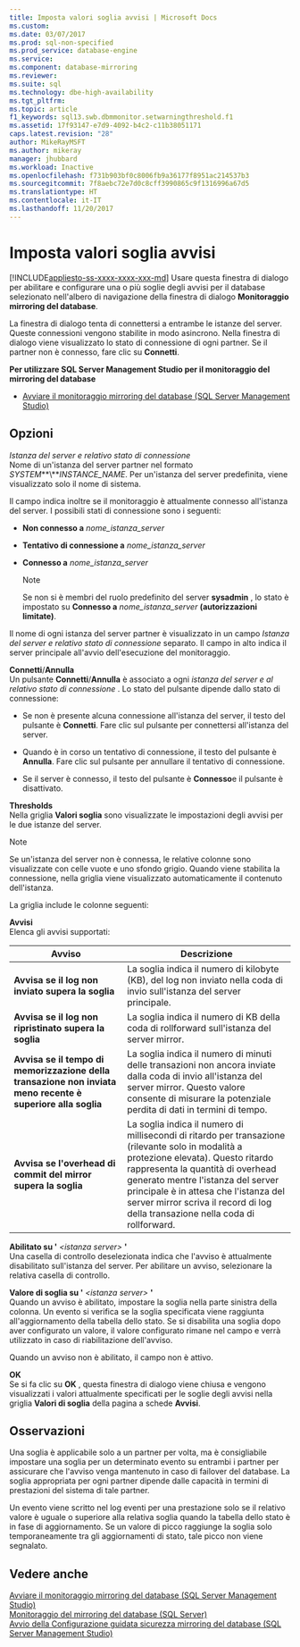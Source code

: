 ```yaml
---
title: Imposta valori soglia avvisi | Microsoft Docs
ms.custom: 
ms.date: 03/07/2017
ms.prod: sql-non-specified
ms.prod_service: database-engine
ms.service: 
ms.component: database-mirroring
ms.reviewer: 
ms.suite: sql
ms.technology: dbe-high-availability
ms.tgt_pltfrm: 
ms.topic: article
f1_keywords: sql13.swb.dbmmonitor.setwarningthreshold.f1
ms.assetid: 17f93147-e7d9-4092-b4c2-c11b38051171
caps.latest.revision: "28"
author: MikeRayMSFT
ms.author: mikeray
manager: jhubbard
ms.workload: Inactive
ms.openlocfilehash: f731b903bf0c8006fb9a36177f8951ac214537b3
ms.sourcegitcommit: 7f8aebc72e7d0c8cff3990865c9f1316996a67d5
ms.translationtype: HT
ms.contentlocale: it-IT
ms.lasthandoff: 11/20/2017
---
```

# <a name="set-warning-thresholds"></a>Imposta valori soglia avvisi
[!INCLUDE[appliesto-ss-xxxx-xxxx-xxx-md](../../includes/appliesto-ss-xxxx-xxxx-xxx-md.md)] Usare questa finestra di dialogo per abilitare e configurare una o più soglie degli avvisi per il database selezionato nell'albero di navigazione della finestra di dialogo **Monitoraggio mirroring del database**.  
  
 La finestra di dialogo tenta di connettersi a entrambe le istanze del server. Queste connessioni vengono stabilite in modo asincrono. Nella finestra di dialogo viene visualizzato lo stato di connessione di ogni partner. Se il partner non è connesso, fare clic su **Connetti**.  
  
 **Per utilizzare SQL Server Management Studio per il monitoraggio del mirroring del database**  
  
-   [Avviare il monitoraggio mirroring del database &#40;SQL Server Management Studio&#41;](../../database-engine/database-mirroring/start-database-mirroring-monitor-sql-server-management-studio.md)  
  
## <a name="options"></a>Opzioni  
 *Istanza del server e relativo stato di connessione*  
 Nome di un'istanza del server partner nel formato *SYSTEM***\\***INSTANCE_NAME*. Per un'istanza del server predefinita, viene visualizzato solo il nome di sistema.  
  
 Il campo indica inoltre se il monitoraggio è attualmente connesso all'istanza del server. I possibili stati di connessione sono i seguenti:  
  
-   **Non connesso a**  *nome_istanza_server*  
  
-   **Tentativo di connessione a**  *nome_istanza_server*  
  
-   **Connesso a**  *nome_istanza_server*  
  
    > [!NOTE]  
    >  Se non si è membri del ruolo predefinito del server **sysadmin** , lo stato è impostato su **Connesso a** *nome_istanza_server* **(autorizzazioni limitate)**.  
  
 Il nome di ogni istanza del server partner è visualizzato in un campo *Istanza del server e relativo stato di connessione* separato. Il campo in alto indica il server principale all'avvio dell'esecuzione del monitoraggio.  
  
 **Connetti**/**Annulla**  
 Un pulsante **Connetti**/**Annulla** è associato a ogni *istanza del server e al relativo stato di connessione* . Lo stato del pulsante dipende dallo stato di connessione:  
  
-   Se non è presente alcuna connessione all'istanza del server, il testo del pulsante è **Connetti**. Fare clic sul pulsante per connettersi all'istanza del server.  
  
-   Quando è in corso un tentativo di connessione, il testo del pulsante è **Annulla**. Fare clic sul pulsante per annullare il tentativo di connessione.  
  
-   Se il server è connesso, il testo del pulsante è **Connesso**e il pulsante è disattivato.  
  
 **Thresholds**  
 Nella griglia **Valori soglia** sono visualizzate le impostazioni degli avvisi per le due istanze del server.  
  
> [!NOTE]  
>  Se un'istanza del server non è connessa, le relative colonne sono visualizzate con celle vuote e uno sfondo grigio. Quando viene stabilita la connessione, nella griglia viene visualizzato automaticamente il contenuto dell'istanza.  
  
 La griglia include le colonne seguenti:  
  
 **Avvisi**  
 Elenca gli avvisi supportati:  
  
|Avviso|Descrizione|  
|-------------|-----------------|  
|**Avvisa se il log non inviato supera la soglia**|La soglia indica il numero di kilobyte (KB), del log non inviato nella coda di invio sull'istanza del server principale.|  
|**Avvisa se il log non ripristinato supera la soglia**|La soglia indica il numero di KB della coda di rollforward sull'istanza del server mirror.|  
|**Avvisa se il tempo di memorizzazione della transazione non inviata meno recente è superiore alla soglia**|La soglia indica il numero di minuti delle transazioni non ancora inviate dalla coda di invio all'istanza del server mirror. Questo valore consente di misurare la potenziale perdita di dati in termini di tempo.|  
|**Avvisa se l'overhead di commit del mirror supera la soglia**|La soglia indica il numero di millisecondi di ritardo per transazione (rilevante solo in modalità a protezione elevata). Questo ritardo rappresenta la quantità di overhead generato mentre l'istanza del server principale è in attesa che l'istanza del server mirror scriva il record di log della transazione nella coda di rollforward.|  
  
 **Abilitato su '** *\<istanza server>* **'**  
 Una casella di controllo deselezionata indica che l'avviso è attualmente disabilitato sull'istanza del server. Per abilitare un avviso, selezionare la relativa casella di controllo.  
  
 **Valore di soglia su '** *\<istanza server>* **'**  
 Quando un avviso è abilitato, impostare la soglia nella parte sinistra della colonna. Un evento si verifica se la soglia specificata viene raggiunta all'aggiornamento della tabella dello stato. Se si disabilita una soglia dopo aver configurato un valore, il valore configurato rimane nel campo e verrà utilizzato in caso di riabilitazione dell'avviso.  
  
 Quando un avviso non è abilitato, il campo non è attivo.  
  
 **OK**  
 Se si fa clic su **OK** , questa finestra di dialogo viene chiusa e vengono visualizzati i valori attualmente specificati per le soglie degli avvisi nella griglia **Valori di soglia** della pagina a schede **Avvisi**.  
  
## <a name="remarks"></a>Osservazioni  
 Una soglia è applicabile solo a un partner per volta, ma è consigliabile impostare una soglia per un determinato evento su entrambi i partner per assicurare che l'avviso venga mantenuto in caso di failover del database. La soglia appropriata per ogni partner dipende dalle capacità in termini di prestazioni del sistema di tale partner.  
  
 Un evento viene scritto nel log eventi per una prestazione solo se il relativo valore è uguale o superiore alla relativa soglia quando la tabella dello stato è in fase di aggiornamento. Se un valore di picco raggiunge la soglia solo temporaneamente tra gli aggiornamenti di stato, tale picco non viene segnalato.  
  
## <a name="see-also"></a>Vedere anche  
 [Avviare il monitoraggio mirroring del database &#40;SQL Server Management Studio&#41;](../../database-engine/database-mirroring/start-database-mirroring-monitor-sql-server-management-studio.md)   
 [Monitoraggio del mirroring del database &#40;SQL Server&#41;](../../database-engine/database-mirroring/monitoring-database-mirroring-sql-server.md)   
 [Avvio della Configurazione guidata sicurezza mirroring del database &#40;SQL Server Management Studio&#41;](../../database-engine/database-mirroring/start-the-configuring-database-mirroring-security-wizard.md)  
  
  
